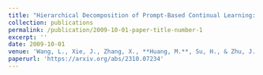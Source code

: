 ```yaml
---
title: "Hierarchical Decomposition of Prompt-Based Continual Learning: Rethinking Obscured Sub-optimality"
collection: publications
permalink: /publication/2009-10-01-paper-title-number-1
excerpt: ''
date: 2009-10-01
venue: 'Wang, L., Xie, J., Zhang, X., **Huang, M.**, Su, H., & Zhu, J. (NeurIPS 2023 spotlight)'
paperurl: 'https://arxiv.org/abs/2310.07234'
---
```

